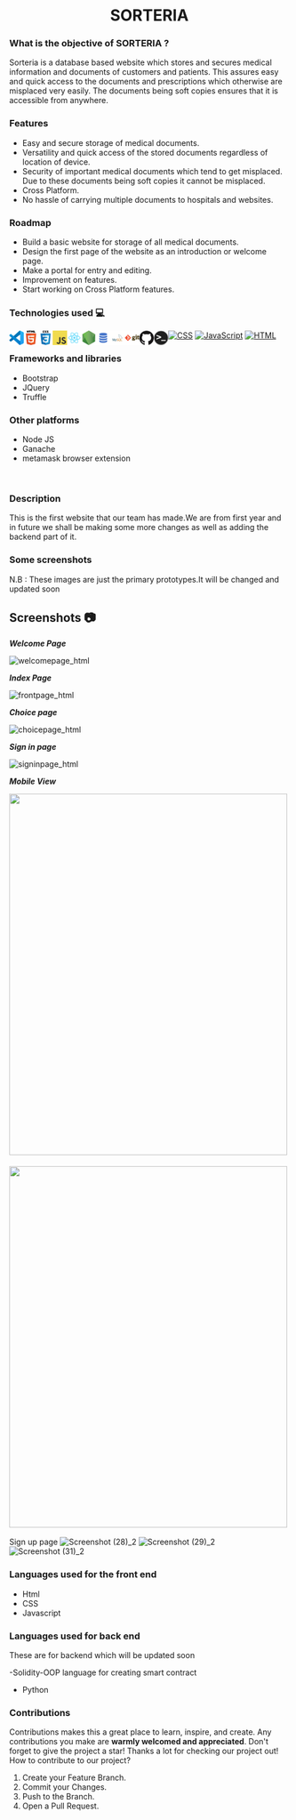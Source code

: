 #   <h1 align="center">SORTERIA</h1>

### What is the objective of SORTERIA ? 
Sorteria is a database based website which stores and secures medical information and documents of customers and patients. 
This assures easy and quick access to the documents and prescriptions which otherwise are misplaced very easily.
The documents being soft copies ensures that it is accessible from anywhere.
<br/>

### Features

- Easy and secure storage of medical documents.
- Versatility and quick access of the stored documents regardless of location of device.
- Security of important medical documents which tend to get misplaced. Due to these documents being soft copies it cannot be misplaced.
- Cross Platform.
- No hassle of carrying multiple documents to hospitals and websites.

### Roadmap

- Build a basic website for storage of all medical documents.
- Design the first page of the website as an introduction or welcome page.
- Make a portal for entry and editing.
- Improvement on features.
-  Start working on Cross Platform features.

### Technologies used 💻
<a href="https://github.com/search?q=user%3ADenverCoder1+is%3Arepo+language%3Acss"><img alt="CSS" src="https://img.shields.io/badge/CSS%20-%231572B6.svg?logo=css3&logoColor=white"></a>
 <a href="https://github.com/search?q=user%3ADenverCoder1+is%3Arepo+language%3Ajavascript"><img alt="JavaScript" src="https://img.shields.io/badge/JavaScript%20-%23F7DF1E.svg?logo=javascript&logoColor=red"></a>
 <a href="https://github.com/search?q=user%3ADenverCoder1+is%3Arepo+language%3Ahtml"><img alt="HTML" src="https://img.shields.io/badge/HTML%20-%23E34F26.svg?logo=html5&logoColor=white"></a>
 <img align="left" alt="Visual Studio Code" width="26px" src="https://raw.githubusercontent.com/github/explore/80688e429a7d4ef2fca1e82350fe8e3517d3494d/topics/visual-studio-code/visual-studio-code.png" />
<img align="left" alt="HTML5" width="26px" src="https://raw.githubusercontent.com/github/explore/80688e429a7d4ef2fca1e82350fe8e3517d3494d/topics/html/html.png" />
<img align="left" alt="CSS3" width="26px" src="https://raw.githubusercontent.com/github/explore/80688e429a7d4ef2fca1e82350fe8e3517d3494d/topics/css/css.png" />
<img align="left" alt="JavaScript" width="26px" src="https://raw.githubusercontent.com/github/explore/80688e429a7d4ef2fca1e82350fe8e3517d3494d/topics/javascript/javascript.png" />
<img align="left" alt="React" width="26px" src="https://raw.githubusercontent.com/github/explore/80688e429a7d4ef2fca1e82350fe8e3517d3494d/topics/react/react.png" />
<img align="left" alt="Node.js" width="26px" src="https://raw.githubusercontent.com/github/explore/80688e429a7d4ef2fca1e82350fe8e3517d3494d/topics/nodejs/nodejs.png" />
<img align="left" alt="SQL" width="26px" src="https://raw.githubusercontent.com/github/explore/80688e429a7d4ef2fca1e82350fe8e3517d3494d/topics/sql/sql.png" />
<img align="left" alt="MySQL" width="26px" src="https://raw.githubusercontent.com/github/explore/80688e429a7d4ef2fca1e82350fe8e3517d3494d/topics/mysql/mysql.png" />
<img align="left" alt="Git" width="26px" src="https://raw.githubusercontent.com/github/explore/80688e429a7d4ef2fca1e82350fe8e3517d3494d/topics/git/git.png" />
<img align="left" alt="GitHub" width="26px" src="https://raw.githubusercontent.com/github/explore/78df643247d429f6cc873026c0622819ad797942/topics/github/github.png" />
<img align="left" alt="Terminal" width="26px" src="https://raw.githubusercontent.com/github/explore/80688e429a7d4ef2fca1e82350fe8e3517d3494d/topics/terminal/terminal.png" />





### Frameworks and libraries

- Bootstrap
- JQuery
- Truffle
### Other platforms 
- Node JS
- Ganache
- metamask browser extension
 <br/>

### Description
This is the first website that our team has made.We are from first year and in future we shall be making some more changes as well as adding the backend part of it.

### Some screenshots 
N.B : These images are just the primary prototypes.It will be changed and updated soon


## Screenshots 📷

_**Welcome Page**_

![welcomepage_html](https://user-images.githubusercontent.com/94730769/152667955-c5a88f8b-89c7-4d31-b59b-5de41285e3a8.png)

_**Index Page**_

![frontpage_html](https://user-images.githubusercontent.com/94730769/152671951-bfdaf47a-e2fc-4917-ae85-db17e4ebb5a1.png)

**_Choice page_**

![choicepage_html](https://user-images.githubusercontent.com/94730769/152668156-9fd1e245-d95a-4388-bc0a-5c299c7697b5.jpeg)

**_Sign in page_**

![signinpage_html](https://user-images.githubusercontent.com/94730769/152667985-32e017d6-7ed8-47c7-9234-49b7542a9f12.PNG)

_**Mobile View**_
<p align="justified"><img src="https://user-images.githubusercontent.com/94730769/152671973-e619b63c-35b7-440b-8d25-43fcd40e78d6.PNG" height="650" width="500">&nbsp;&nbsp;<img src="https://user-images.githubusercontent.com/94730769/152672396-1118dfd6-26d0-4e84-b286-3308adc4396b.PNG" width="500" height="650"></p>



Sign up page
![Screenshot (28)_2](https://user-images.githubusercontent.com/96746497/149139901-681a1ea3-dcba-4c05-9fdc-56b032ea78ad.png)
![Screenshot (29)_2](https://user-images.githubusercontent.com/96746497/149139966-c1e011d0-3025-465d-85ca-3a57b52c7e30.png)
![Screenshot (31)_2](https://user-images.githubusercontent.com/96746497/149140040-d4f06ba5-604f-4b46-a67d-6819f53a44e6.png)



### Languages used for the front end

- Html
- CSS
- Javascript
### Languages used for back end
These are for backend which will be updated soon

-Solidity-OOP language for creating smart contract
- Python

### Contributions 


Contributions makes this a great place to learn, inspire, and create. Any contributions you make are **warmly welcomed and appreciated**.
Don't forget to give the project a star! Thanks a lot for checking our project out!
How to contribute to our project?
1. Create your Feature Branch.
2. Commit your Changes.
3. Push to the Branch.
4. Open a Pull Request.
